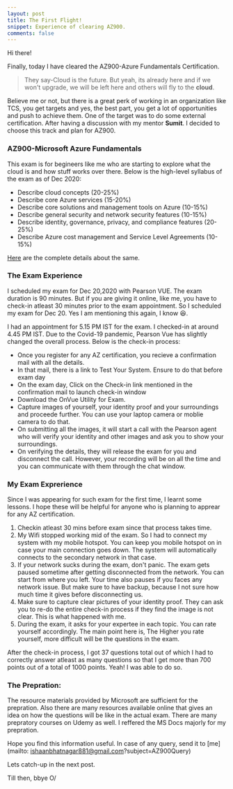 ```yaml
---
layout: post
title: The First Flight!
snippet: Experience of clearing AZ900.
comments: false
---
```


Hi there!

<p>Finally, today I have cleared the AZ900-Azure Fundamentals Certification.</p>

>They say-Cloud is the future. But yeah, its already here and if we won't upgrade, we will be left here and others will fly to the <strong>cloud</strong>.

<p>Believe me or not, but there is a great perk of working in an organization like TCS, you get targets and yes, the best part, you get a lot of opportunities and push to achieve them. One of the target was to do some external certification. After having a discussion with my mentor <strong>Sumit</strong>. I decided to choose this track and plan for AZ900.</p>

### AZ900-Microsoft Azure Fundamentals

<p>This exam is for begineers like me who are starting to explore what the cloud is and how stuff works over there. Below is the high-level syllabus of the exam as of Dec 2020:
<ul>
<li>Describe cloud concepts (20-25%)</li>
<li>Describe core Azure services (15-20%)</li>
<li>Describe core solutions and management tools on Azure (10-15%)</li>
<li>Describe general security and network security features (10-15%)</li>
<li>Describe identity, governance, privacy, and compliance features (20-25%)</li>
<li>Describe Azure cost management and Service Level Agreements (10-15%)</li>
</ul>
</p>

[Here](https://docs.microsoft.com/en-us/learn/certifications/exams/az-900) are the complete details about the same.

### The Exam Experience

<p>I scheduled my exam for Dec 20,2020 with Pearson VUE. The exam duration is 90 minutes. But if you are giving it online, like me, you have to check-in atleast 30 minutes prior to the exam appointment. So I scheduled my exam for Dec 20. Yes I am mentioning this again, I know 😆.

I had an appointment for 5.15 PM IST for the exam. I checked-in at around 4.45 PM IST. Due to the Covid-19 pandemic, Pearson Vue has slightly changed the overall process. Below is the check-in process:
<ul>
<li>Once you register for any AZ certification, you recieve a confirmation mail with all the details.</li>
<li>In that mail, there is a link to Test Your System. Ensure to do that before exam day</li>
<li>On the exam day, Click on the Check-in link mentioned in the confirmation mail to launch check-in window</li>
<li>Download the OnVue Utility for Exam.</li>
<li>Capture images of yourself, your identity proof and your surroundings and proceede further. You can use your laptop camera or moblie camera to do that.</li>
<li>On submitting all the images, it will start a call with the Pearson agent who will verify your identity and other images and ask you to show your surroundings.</li>
<li>On verifying the details, they will release the exam for you and disconnect the call. However, your recording will be on all the time and you can communicate with them through the chat window.</li>
</ul>
</p>

### My Exam Exprerience
<p>Since I was appearing for such exam for the first time, I learnt some lessons. I hope these will be helpful for anyone who is planning to apprear for any AZ certification.
</p>

<p><ol>
<li> Checkin atleast 30 mins before exam since that process takes time.</li>
<li> My Wifi stopped working mid of the exam. So I had to connect my system with my mobile hotspot. You can keep you mobile hotspot on in case your main connection goes down. The system will automatically connects to the secondary network in that case.</li>
<li> If your network sucks during the exam, don't panic. The exam gets paused sometime after getting disconnected from the network. You can start from where you left. Your time also pauses if you faces any network issue. But make sure to have backup, because I not sure how much time it gives before disconnecting us.</li>
<li> Make sure to capture clear pictures of your identity proof. They can ask you to re-do the entire check-in process if they find the image is not clear. This is what happened with me.</li>
<li> During the exam, it asks for your expertee in each topic. You can rate yourself accordingly. The main point here is, The Higher you rate yourself, more difficult will be the questions in the exam.</li>
</ol></p>

<p>After the check-in process, I got 37 questions total out of which I had to correctly answer atleast as many questions so that I get more than 700 points out of a total of 1000 points. Yeah! I was able to do so.  </p>

### The Prepration:

<p>The resource materials provided by Microsoft are sufficient for the prepration. Also there are many resources available online that gives an idea on how the questions will be like in the actual exam. There are many prepratory courses on Udemy as well. I reffered the MS Docs majorly for my prepration.</p>

Hope you find this information useful.
In case of any query, send it to [me](mailto: ishaanbhatnagar881@gmail.com?subject=AZ900Query)

Lets catch-up in the next post.

Till then, bbye O/